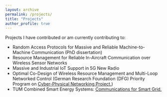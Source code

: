 ```yaml
---
layout: archive
permalink: /projects/
title: "Projects"
author_profile: true
---
```


Projects I have contributed or am currently contributing to:

* Random Access Protocols for Massive and Reliable Machine-to-Machine Communication (PhD dissertation)
* Resource Management for Reliable In-Aircraft Communication over Wireless Sensor Networks 
* Massive and Industrial IoT Support in 5G New Radio
* Optimal Co-Design of Wireless Resource Management and Multi-Loop Networked Control (German Research Foundation (DFG) Priority Program on <u><a href="https://www.ei.tum.de/en/lkn/research/dfg-cpn/">Cyber-Physical Networking Project</a>.</u>)
* TUM Combined Smart Energy Systems: <u><a href="https://www.ei.tum.de/en/lkn/research/dfg-tum-coses/">Communications for Smart Grid</a>.</u>

